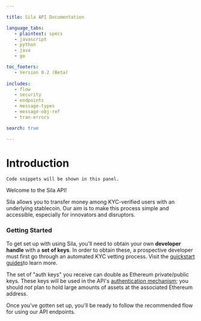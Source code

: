 ```yaml
--- 

title: Sila API Documentation

language_tabs:
   - plaintext: specs
   - javascript
   - python
   - java
   - go

toc_footers:
   - Version 0.2 (Beta)
  
includes:
   - flow
   - security
   - endpoints
   - message-types
   - message-obj-ref
   - tran-errors

search: true 

--- 
```


# Introduction 

```
Code snippets will be shown in this panel.
```

Welcome to the Sila API! 

Sila allows you to transfer money among KYC-verified users with an underlying stablecoin. Our aim is to make this process simple and accessible, especially for innovators and disruptors.

### Getting Started

To get set up with using Sila, you'll need to obtain your own **developer handle** with a **set of keys**. In order to obtain these, a prospective developer must first go through an automated KYC vetting process. Visit the [quickstart guides](https://guide.silamoney.com/api/)to learn more.

The set of "auth keys" you receive can double as Ethereum private/public keys. These keys will be used in the API's [authentication mechanism](#authentication); you should *not* plan to hold large amounts of assets at the associated Ethereum address.

Once you've gotten set up, you'll be ready to follow the recommended flow for using our API endpoints.
